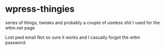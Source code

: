 # wpress-thingies
series of things, tweaks and probably a couple of useless shit I used for the wttm.net page

Lost pwd email
    Not so sure it works and I casually forgot the wttm password.
